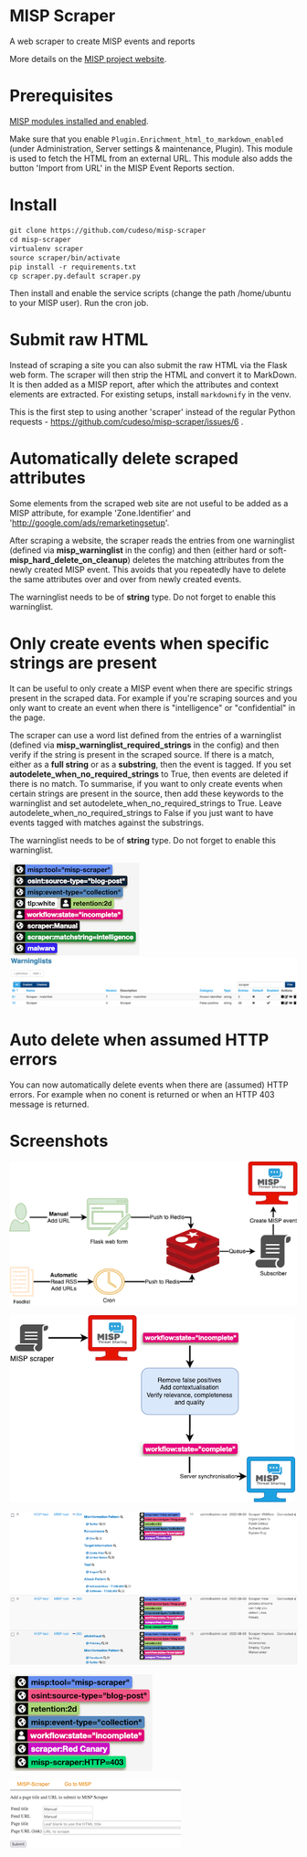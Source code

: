 # MISP Scraper
A web scraper to create MISP events and reports

More details on the [MISP project website](https://www.misp-project.org/2022/08/08/MISP-scraper.html/).

# Prerequisites

[MISP modules installed and enabled](https://github.com/MISP/misp-modules#how-to-install-and-start-misp-modules-in-a-python-virtualenv-recommended).

Make sure that you enable `Plugin.Enrichment_html_to_markdown_enabled` (under Administration, Server settings & maintenance, Plugin). This module is used to fetch the HTML from an external URL. This module also adds the button 'Import from URL' in the MISP Event Reports section.

# Install

```
git clone https://github.com/cudeso/misp-scraper
cd misp-scraper
virtualenv scraper
source scraper/bin/activate
pip install -r requirements.txt
cp scraper.py.default scraper.py
```

Then install and enable the service scripts (change the path /home/ubuntu to your MISP user).
Run the cron job.

# Submit raw HTML

Instead of scraping a site you can also submit the raw HTML via the Flask web form. The scraper will then strip the HTML and convert it to MarkDown. It is then added as a MISP report, after which the attributes and context elements are extracted. For existing setups, install `markdownify` in the venv.

This is the first step to using another 'scraper' instead of the regular Python requests - https://github.com/cudeso/misp-scraper/issues/6 .

# Automatically delete scraped attributes

Some elements from the scraped web site are not useful to be added as a MISP attribute, for example 'Zone.Identifier' and 'http://google.com/ads/remarketingsetup'. 

After scraping a website, the scraper reads the entries from one warninglist (defined via **misp_warninglist** in the config) and then (either hard or soft- **misp_hard_delete_on_cleanup**) deletes the matching attributes from the newly created MISP event. This avoids that you repeatedly have to delete the same attributes over and over from newly created events.

The warninglist needs to be of **string** type. Do not forget to enable this warninglist.

# Only create events when specific strings are present

It can be useful to only create a MISP event when there are specific strings present in the scraped data. For example if you're scraping sources and you only want to create an event when there is "intelligence" or "confidential" in the page.

The scraper can use a word list defined from the entries of a warninglist (defined via **misp_warninglist_required_strings** in the config) and then verify if the string is present in the scraped source. If there is a match, either as a **full string** or as a **substring**, then the event is tagged. If you set  **autodelete_when_no_required_strings** to True, then events are deleted if there is no match. To summarise, if you want to only create events when certain strings are present in the source, then add these keywords to the warninglist and set autodelete_when_no_required_strings to True. Leave autodelete_when_no_required_strings to False if you just want to have events tagged with matches against the substrings.

The warninglist needs to be of **string** type. Do not forget to enable this warninglist.

![misp-scraper-match_string.png](assets/misp-scraper-match_string.png)
![misp-scraper-warninglists.png](assets/misp-scraper-warninglists.png)

# Auto delete when assumed HTTP errors

You can now automatically delete events when there are (assumed) HTTP errors. For example when no conent is returned or when an HTTP 403 message is returned.

# Screenshots

![misp-scraper-Components.drawio.png](assets/misp-scraper-Components.drawio.png)

![misp-scraper-Workflow.drawio.png](assets/misp-scraper-Workflow.drawio.png)

![misp-scraper-events.png](assets/misp-scraper-events.png)

![misp-scraper-tags.png](assets/misp-scraper-tags.png)

![misp-scraper-manual.png](assets/misp-scraper-manual.png)